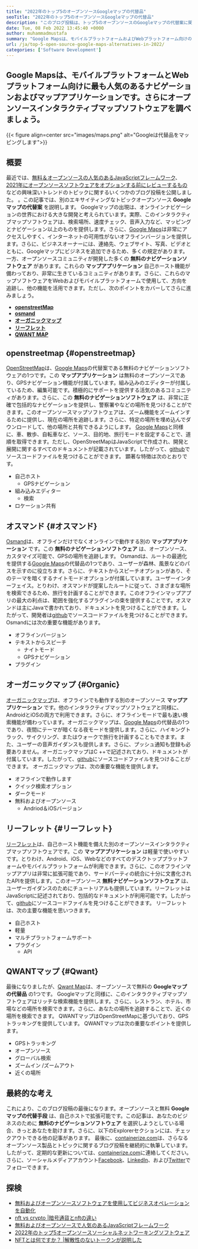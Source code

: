 ```yaml
---
title: "2022年のトップ5のオープンソースGoogleマップの代替品" 
seoTitle: "2022年のトップ5のオープンソースGoogleマップの代替品" 
description: "このブログ投稿は、トップ5のオープンソースのGoogleマップの代替案に関するものです。これらのフリーソフトウェアには、OpenStreetMap、浸透圧、オーガニックマップ、リーフレット、およびQWANTマップが含まれます。" 
date: Tue, 08 Feb 2022 13:45:40 +0000
author: muhammadmustafa
summary: "Google Mapsは、モバイルプラットフォームおよびWebプラットフォーム向けの最も人気のあるナビゲーションおよびマップアプリケーションです。さらにオープンソースインタラクティブマップソフトウェアを調べましょう。" 
url: /ja/top-5-open-source-google-maps-alternatives-in-2022/
categories: ['Software Development']
---
```


## Google Mapsは、モバイルプラットフォームとWebプラットフォーム向けに最も人気のあるナビゲーションおよびマップアプリケーションです。さらにオープンソースインタラクティブマップソフトウェアを調べましょう。

{{< figure align=center src="images/maps.png" alt="Googleは代替品をマッピングします">}}


## 概要
最近では、[無料＆オープンソースの人気のあるJavaScriptフレームワーク][1]、[2021年にオープンソースソフトウェアをオプションする前にレビューするもの][2]などの興味深いトレンドのトピックに関するいくつかのブログ投稿を公開しました。 。この記事では、別のエキサイティングなトピックオープンソース  **Googleマップの代替案**  を説明します。 Googleマップの出現は、オンラインナビゲーションの世界における大きな開発と考えられています。実際、このインタラクティブマップソフトウェアは、検索場所、速度チェック、音声入力など、マッピングとナビゲーション以上のものを提供します。さらに、[Google Maps][3]は非常にアクセスしやすく、インターネットの可用性がないオフラインバージョンを提供します。さらに、ビジネスオーナーには、連絡先、ウェブサイト、写真、ビデオとともに、Googleマップにビジネスを追加できるため、多くの規定があります。
一方、オープンソースコミュニティが開発した多くの  **無料のナビゲーションソフトウェア** があります。これらの **マップアプリケーション**  自己ホースト機能が備わっており、非常に生きているコミュニティがあります。さらに、これらのマップソフトウェアをWebおよびモバイルプラットフォームで使用して、方向を追跡し、他の機能を活用できます。ただし、次のポイントをカバーしてさらに進みましょう。
*  **[openstreetMap][4]**  
*  **[osmand][5]**  
*  **[オーガニックマップ][6]**  
*  **[リーフレット][7]**  
*  **[QWANT MAP][8]**  

## openstreetmap {#openstreetmap}

[OpenStreetMap][9]は、[Google Maps][3]の代替案である無料のナビゲーションソフトウェアの1つです。この  **マップアプリケーション** は無料のオープンソースであり、GPSナビゲーション機能が付属しています。組み込みのエディターが付属しているため、編集可能です。積極的にサポートを提供する活気のあるコミュニティがあります。さらに、この **無料のナビゲーションソフトウェア**  は、非常に正確で包括的なナビゲーションを提供し、警察署やなどの場所を見つけることができます。このオープンソースマップソフトウェアは、ズーム機能をズームインするために提供し、現在の場所を追跡します。さらに、特定の場所を埋め込んでダウンロードして、他の場所と共有できるようにします。 [Google Maps][3]と同様に、車、散歩、自転車など、ソース、目的地、旅行モードを設定することで、道順を取得できます。ただし、OpenStreetMapはJavaScriptで作成され、開発と展開に関するすべてのドキュメントが記載されています。したがって、[github][10]でソースコードファイルを見つけることができます。
顕著な特徴は次のとおりです。
* 自己ホスト
  * GPSナビゲーション
* 組み込みエディター
  * 検索
* ロケーション共有

## オスマンド {#オスマンド}

[Osmand][11]は、オフラインだけでなくオンラインで動作する別の  **マップアプリケーション** です。この **無料のナビゲーションソフトウェア**  は、オープンソース、カスタマイズ可能で、GPSの場所を追跡します。 Osmandは、ルートの最適化を提供する[Google Maps][3]の代替品の1つであり、ユーザーが森林、風景などのパスを示すのに役立ちます。さらに、テキストからスピーチオプションがあり、そのテーマを暗くするナイトモードオプションが付属しています。ユーザーインターフェイス。とりわけ、オスマンドが提案したルートに従って、さまざまな場所を検索できるため、旅行を計画することができます。このオフラインマップアプリの最大の利点は、範囲を強化するプラグインの束を提供することです。オスマンドは主にJavaで書かれており、ドキュメントを見つけることができます。したがって、開発者は[github][12]でソースコードファイルを見つけることができます。
Osmandには次の重要な機能があります。
* オフラインバージョン
* テキストからスピーチ
  * ナイトモード
  * GPSナビゲーション
* プラグイン

## オーガニックマップ {#Organic}

[オーガニックマップ][13]は、オフラインでも動作する別のオープンソース  **マップアプリケーション**  です。他のインタラクティブマップソフトウェアと同様に、AndroidとiOSの両方で利用できます。さらに、オフラインモードで最も速い検索機能が備わっています。オーガニックマップは、[Google Maps][3]の代替品の1つであり、夜間にテーマが暗くなる夜モードを提供します。さらに、ハイキングトラック、サイクリング、またはウォークで旅行を計画することもできます。また、ユーザーの音声ガイダンスも提供します。さらに、プッシュ通知も登録も必要ありません。オーガニックマップはC ++で記述されており、ドキュメントが付属しています。したがって、[github][14]にソースコードファイルを見つけることができます。
オーガニックマップは、次の重要な機能を提供します。
* オフラインで動作します
* クイック検索オプション
* ダークモード
* 無料およびオープンソース
  * Andriod＆iOSバージョン

## リーフレット {#リーフレット}

[リーフレット][15]は、自己ホースト機能を備えた別のオープンソースインタラクティブマップソフトウェアです。この  **マップアプリケーション** は軽量で使いやすいです。とりわけ、Android、iOS、Webなどのすべてのデスクトッププラットフォームやモバイルプラットフォームが利用できます。さらに、このオフラインマップアプリは非常に拡張可能であり、サードパーティの統合に十分に文書化されたAPIを提供します。このオープンソース **無料ナビゲーションソフトウェア**  は、ユーザーガイダンスのためにチュートリアルも提供しています。リーフレットはJavaScriptに記述されており、包括的なドキュメントが利用可能です。したがって、[github][16]にソースコードファイルを見つけることができます。
リーフレットは、次の主要な機能を思いつきます。
* 自己ホスト
* 軽量
* マルチプラットフォームサポート
* プラグイン
  * API

## QWANTマップ {#Qwant}

最後になりましたが、[Qwant Map][17]は、オープンソースで無料の  **Googleマップの代替品**  の1つです。 Googleマップと同様に、このインタラクティブマップソフトウェアはリッチな検索機能を提供します。さらに、レストラン、ホテル、市場などの場所を検索できます。さらに、あなたの場所を追跡することで、近くの場所を検索できます。 QWANTマップはOpenStreetMapに基づいており、GPSトラッキングを提供しています。
QWANTマップは次の重要なポイントを提供します。
  * GPSトラッキング
  * オープンソース
* グローバル検索
* ズームイン /ズームアウト
* 近くの場所

## 最終的な考え
これにより、このブログ投稿の最後になります。オープンソースと無料  **Googleマップの代替手段** は、自己ホストで拡張可能です。この記事は、あなたのビジネスのために **無料のナビゲーションソフトウェア**  を選択しようとしている場合、きっとあなたを助けます。さらに、以下のExplorerセクションには、チェックアウトできる他の記事があります。
最後に、[containerize.com][18]は、さらなるオープンソース製品とトピックに関するブログ投稿を継続的に執筆しています。したがって、定期的な更新については、[containerize.com][18]に連絡してください。さらに、ソーシャルメディアアカウント[Facebook][19]、[LinkedIn][20]、および[Twitter][21]でフォローできます。

## 探検
  * [無料およびオープンソースソフトウェアを使用してビジネスオペレーションを自動化][22]
  * [nft vs crypto |暗号通貨とnftの違い][23]
  * [無料およびオープンソースで人気のあるJavaScriptフレームワーク][1]
  * [2022年のトップ5オープンソースソーシャルネットワーキングソフトウェア][24]
  * [NFTとは何ですか？ |解散性のないトークンが説明した][25]



[1]: https://blog.containerize.com/software-development/free-open-source-popular-javascript-frameworks/
[2]: https://blog.containerize.com/cmdb-software/things-to-review-before-opting-open-source-software-in-2021/
[3]: https://www.google.com/maps
[4]: #OpenStreetMap
[5]: #OsmAnd
[6]: #Organic
[7]: #Leaflet
[8]: #Qwant
[9]: https://www.openstreetmap.org/#map=0/79/141
[10]: https://github.com/openstreetmap/iD
[11]: https://osmand.net/
[12]: https://github.com/osmandapp/OsmAnd
[13]: https://organicmaps.app/
[14]: https://github.com/organicmaps/organicmaps
[15]: https://leafletjs.com/
[16]: https://github.com/Leaflet/Leaflet
[17]: https://www.qwant.com/
[18]: https://www.containerize.com/
[19]: https://web.facebook.com/containerize
[20]: https://www.linkedin.com/company/containerize/
[21]: https://twitter.com/containerize_co
[22]: https://blog.containerize.com/blogging/automate-business-operations-using-open-source-software/
[23]: https://blog.containerize.com/blockchain-platforms/nft-vs-crypto-difference-between-cryptocurrency-nft/
[24]: https://blog.containerize.com/social-network-platforms/top-5-open-source-social-networking-software-in-2022/
[25]: https://blog.containerize.com/blockchain-platforms/what-is-nft-non-fungible-tokens-explained/
